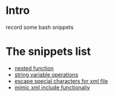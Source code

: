 # Intro
record some bash snippets

# The snippets list
- [nested function](./basic/nested_function.sh)
- [string variable operations](./basic/string_variable_operation.sh)
- [escape special characters for xml file](./xml_escape)
- [mimic xml include functionaliy](./mimic_xml_include)
